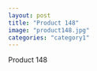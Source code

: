 ```yaml
---
layout: post
title: "Product 148"
image: "product148.jpg"
categories: "category1"
---
```

Product 148
